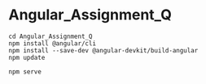 # Angular_Assignment_Q
 
```
cd Angular_Assignment_Q
npm install @angular/cli
npm install --save-dev @angular-devkit/build-angular
npm update

npm serve
```
